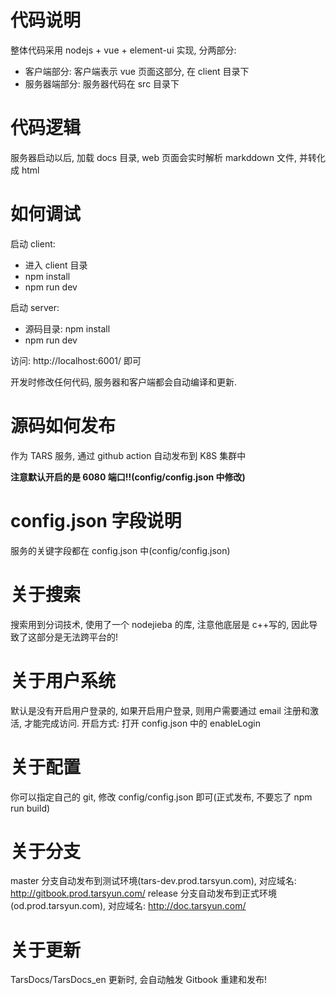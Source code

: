 # 代码说明

整体代码采用 nodejs + vue + element-ui 实现, 分两部分:

- 客户端部分: 客户端表示 vue 页面这部分, 在 client 目录下
- 服务器端部分: 服务器代码在 src 目录下

# 代码逻辑

服务器启动以后, 加载 docs 目录, web 页面会实时解析 markddown 文件, 并转化成 html

# 如何调试

启动 client:

- 进入 client 目录
- npm install
- npm run dev

启动 server:

- 源码目录: npm install
- npm run dev

访问: http://localhost:6001/ 即可

开发时修改任何代码, 服务器和客户端都会自动编译和更新.

# 源码如何发布

作为 TARS 服务, 通过 github action 自动发布到 K8S 集群中

**注意默认开启的是 6080 端口!!(config/config.json 中修改)**

# config.json 字段说明

服务的关键字段都在 config.json 中(config/config.json)

# 关于搜索

搜索用到分词技术, 使用了一个 nodejieba 的库, 注意他底层是 c++写的, 因此导致了这部分是无法跨平台的!

# 关于用户系统

默认是没有开启用户登录的, 如果开启用户登录, 则用户需要通过 email 注册和激活, 才能完成访问.
开启方式: 打开 config.json 中的 enableLogin

# 关于配置

你可以指定自己的 git, 修改 config/config.json 即可(正式发布, 不要忘了 npm run build)

# 关于分支

master 分支自动发布到测试环境(tars-dev.prod.tarsyun.com), 对应域名: http://gitbook.prod.tarsyun.com/
release 分支自动发布到正式环境(od.prod.tarsyun.com), 对应域名: http://doc.tarsyun.com/

# 关于更新

TarsDocs/TarsDocs_en 更新时, 会自动触发 Gitbook 重建和发布!
